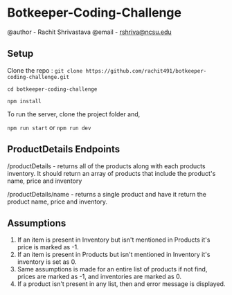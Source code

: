 # Botkeeper-Coding-Challenge
@author - Rachit Shrivastava
@email - rshriva@ncsu.edu

## Setup
Clone the repo : `git clone https://github.com/rachit491/botkeeper-coding-challenge.git`

`cd botkeeper-coding-challenge`

`npm install`

To run the server, clone the project folder and,

`npm run start` or `npm run dev` 

## ProductDetails Endpoints 

/productDetails - returns all of the products along with each products inventory. It should return an array of products that include the product's name, price and inventory

/productDetails/name - returns a single product and have it return the product name, price and inventory. 

## Assumptions 

1. If an item is present in Inventory but isn't mentioned in Products it's price is marked as -1.
2. If an item is present in Products but isn't mentioned in Inventory it's inventory is set as 0.
3. Same assumptions is made for an entire list of products if not find, prices are marked as -1, and inventories are marked as 0.
4. If a product isn't present in any list, then and error message is displayed.
